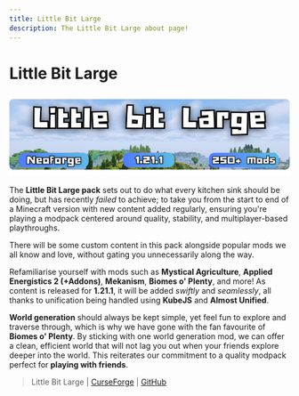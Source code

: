 ```yaml
---
title: Little Bit Large
description: The Little Bit Large about page!
---
```


# Little Bit Large

[![](img/lblLogo.png)](https://legacy.curseforge.com/minecraft/modpacks/little-bit-large)

The **Little Bit Large pack** sets out to do what every kitchen sink should be doing, but has recently *failed* to achieve; to take you from the start to end of a Minecraft version with new content added regularly, ensuring you're playing a modpack centered around quality, stability, and multiplayer-based playthroughs. 

There will be some custom content in this pack alongside popular mods we all know and love, without gating you unnecessarily along the way.

Refamiliarise yourself with mods such as **Mystical Agriculture**, **Applied Energistics 2 (+Addons)**, **Mekanism**, **Biomes o' Plenty**, and more! As content is released for **1.21.1**, it will be added *swiftly* and *seamlessly*, all thanks to unification being handled using **KubeJS** and **Almost Unified**.

**World generation** should always be kept simple, yet feel fun to explore and traverse through, which is why we have gone with the fan favourite of **Biomes o' Plenty**. By sticking with one world generation mod, we can offer a clean, efficient world that will not lag you out when your friends explore deeper into the world. This reiterates our commitment to a quality modpack perfect for **playing with friends**.

> Little Bit Large | [CurseForge](https://legacy.curseforge.com/minecraft/modpacks/little-bit-large) | [GitHub](https://github.com/Catalyst-Studios/Little-Bit-Large)
